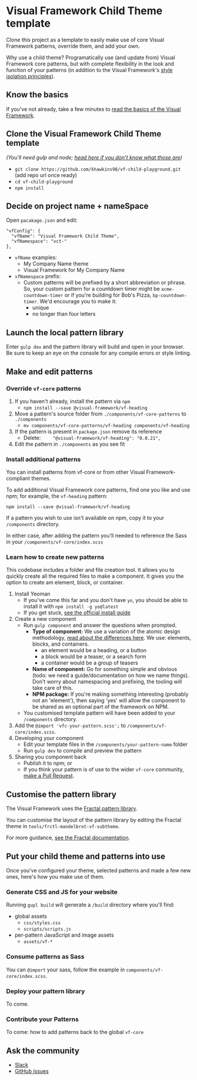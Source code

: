 # Visual Framework Child Theme template

Clone this project as a template to easily make use of core Visual Framework patterns,
override them, and add your own.

Why use a child theme? Programatically use (and update from)
Visual Framework core patterns, but with complete flexibility in the look
and function of your patterns (in addition to the Visual Framework's [style
isolation principles](https://blogs.embl.org/communications/2018/09/12/faster-scientific-websites-through-reusability/)).

## Know the basics

If you've not already, take a few minutes to [read the basics of the Visual Framework](https://github.com/visual-framework/vf-core#visual-framework-20).

## Clone the Visual Framework Child Theme template

*(You'll need gulp and node; [head here if you don't know what those are](https://github.com/visual-framework/vf-core/blob/develop/SETTINGUP.md))*

- `git clone https://github.com/khawkins98/vf-child-playground.git` (add repo url once ready)
- `cd vf-child-playground`
- `npm install`

## Decide on project name + nameSpace

Open `pacakage.json` and edit:

```
"vfConfig": {
  "vfName": "Visual Framework Child Theme",
  "vfNamespace": "vct-"
},
```

- `vfName` examples:
  - My Company Name theme
  - Visual Framework for My Company Name
- `vfNamespace` prefix:
  - Custom patterns will be prefixed by a short abbreviation or phrase. So, your
    custom pattern for a countdown timer might be `acme-countdown-timer` or if you're
    building for Bob's Pizza, `bp-countdown-timer`. We'd encourage you to make it:
    - unique
    - no longer than four letters

## Launch the local pattern library

Enter `gulp dev` and the pattern library will build and open in your browser.
Be sure to keep an eye on the console for any compile errors or style linting.

## Make and edit patterns

### Override `vf-core` patterns

1. If you haven't already, install the pattern via `npm`
    - `npm install --save @visual-framework/vf-heading`
1. Move a pattern's source folder from `./components/vf-core-patterns` to `./components`
    - `mv components/vf-core-patterns/vf-heading components/vf-heading`
1. If the pattern is present in `package.json` remove its reference
    - Delete: `    "@visual-framework/vf-heading": "0.0.21",`
1. Edit the pattern in `./components` as you see fit

### Install additional patterns

You can install patterns from vf-core or from other Visual Framework-compliant themes.

To add additional Visual Framework core patterns, find one you like and use npm;
for example, the `vf-heading` pattern:

```
npm install --save @visual-framework/vf-heading
```

If a pattern you wish to use isn't available on npm, copy it to your `/components`
directory.

In either case, after adding the pattern you'll needed to reference the Sass in
your `/components/vf-core/index.scss`

### Learn how to create new patterns

This codebase includes a folder and file creation tool. It allows you to quickly create all the required files to make a component. It gives you the option to create am element, block, or container.

1. Install Yeoman
   - If you've come this far and you don't have `yo`, you should be able to install it with `npm install -g yo@latest`
   - If you get stuck, [see the official install guide](http://yeoman.io/codelab/setup.html)
1. Create a new component
   - Run `gulp component` and answer the questions when prompted.
       - **Type of component:** We use a variation of the atomic design methodology, [read about the differences here](http://bradfrost.com/blog/post/atomic-web-design/#atoms). We use: elements, blocks, and containers.
           - an element would be a heading, or a button
           - a block would be a teaser, or a search form
           - a container would be a group of teasers
       - **Name of component:** Go for something simple and obvious (todo: we need a guide/documentation on how we name things). Don't worry about namespacing and prefixing, the tooling will take care of this.
       - **NPM package:** If you're making something interesting (probably not an 'element'), then saying 'yes' will allow the component to be shared as an optional part of the framework on NPM.
    - You customised template pattern will have been added to your `/components` directory.
1. Add the `@import 'vfc-your-pattern.scss';` to `/components/vf-core/index.scss`.
1. Developing your component
   - Edit your template files in the `/components/your-pattern-name` folder
   - Run `gulp dev` to compile and preview the pattern
1. Sharing you component back
   - Publish it to npm; or
   - If you think your pattern is of use to the wider `vf-core` community, [make a Pull Request](https://github.com/visual-framework/vf-core/pulls).

## Customise the pattern library

The Visual Framework uses the [Fractal pattern library](https://fractal.build/).

You can customise the layout of the pattern library by editing the Fractal theme
in `tools/frctl-mandelbrot-vf-subtheme`.

For more guidance, [see the Fractal documentation](https://fractal.build/guide/customisation/web-themes.html#configuring-themes).

## Put your child theme and patterns into use

Once you've configured your theme, selected patterns and made a few new ones,
here's how you make use of them.

### Generate CSS and JS for your website

Running `gupl build` will generate a `/build` directory where you'll find:
- global assets
    - `css/styles.css`
    - `scripts/scripts.js`
- per-pattern JavaScript and image assets
    - `assets/vf-*`

### Consume patterns as Sass

You can `@import` your sass, follow the example in `components/vf-core/index.scss`.

### Deploy your pattern library

To come.

### Contribute your Patterns

To come: how to add patterns back to the global `vf-core`

## Ask the community

- [Slack](https://embl-vf.slack.com/messages)
- [GitHub issues](https://github.com/visual-framework/vf-core/issues/)

